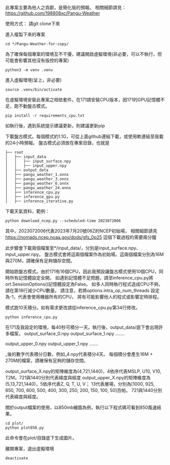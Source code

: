 此專案主要為他人之貢獻，是簡化版的預報。
相關細節請見： https://github.com/198808xc/Pangu-Weather

使用方式：
請git clone下來

進入複製下來的專案
``` 
cd */Pangu-Weather-for-copy/
```

為了確保每個專案的環境互不干擾，建議開啟虛擬環境(非必要，可以不執行，但可能會影響其他沒有版控的專案)
```
python3 -m venv .venv
```

進入虛擬環境(呈上，非必要)
```
source .venv/bin/activate
```

在虛擬環境安裝此專案之相依套件。在171請安裝CPU版本，因171的GPU記憶體不足，跑不動盤古模式。
```
pip install -r requirements_cpu.txt
```
如執行後，遇到系統提示建議更新，則建議更新pip

下載盤古模式。每個模式約1.1G，可從上面github連結下載，或使用軟連結至我載的24小時預報。
盤古模式必須放在專案目錄，也就是
```
├── root
│   ├── input_data
│   │   ├── input_surface.npy
│   │   ├── input_upper.npy
│   ├── output_data
│   ├── pangu_weather_1.onnx
│   ├── pangu_weather_3.onnx
│   ├── pangu_weather_6.onnx
│   ├── pangu_weather_24.onnx
│   ├── inference_cpu.py
│   ├── inference_gpu.py
│   ├── inference_iterative.py
```

下載天氣資料，範例：
```
python download_ncep.py --scheduled-time 2023072006
```
其中，2023072006代表2023年7月20號06Z的NCEP初始場，
相關細節請見 https://nomads.ncep.noaa.gov/dods/gfs_0p25
這個下載過程約需要兩分鐘

此步驟會下載兩個檔案至*/input_data/，分別是input_surface.npy、input_upper.npy。
盤古模式會將這兩個檔案作為初始場。這兩個檔案分別為16M與270M，請確保有足夠儲存空間。

開始跑盤古模式。由於171有16個CPU，因此我預設讓盤古模式使用10個CPU，同時所有記憶體設定全開。
如遇到記憶體不足問題，請至inference_cpu.py將ort.SessionOptions()記憶體設定為False。
如多人同時執行程式造成CPU不夠，請在第18行減少CPU數量。
請注意，若將options.intra_op_num_threads 設定為-1，代表會使用機器所有的CPU，
將有可能影響他人的程式或影響定時排程。

模式跑10天積分。如有需求更改請從inference_cpu.py第34行修改。
```
python inference_cpu.py
```

在171及我設定的環境，每40秒可積分一天。執行後，output_data/底下會出現許多檔案，
output_surface_0.npy
output_surface_1.npy .......

output_upper_0.npy
output_upper_1.npy .......

_後的數字代表積分日數，例如_4.npy代表積分4天。
每個積分會產生16M + 270M的檔案，請確保有足夠的儲存空間。

output_surface_X.npy的矩陣維度為(4,721,1440)，4依序代表MSLP, U10, V10, T2M。721與1440分別代表緯度與經度
output_upper_X.npy的矩陣維度為(5,13,721,1440)，5依序代表Z, Q, T, U, V； 
13代表層場，分別為[1000, 925, 850, 700, 600, 500, 400, 300, 250, 200, 150, 100, 50]百帕。
721與1440分別代表緯度與經度。

關於output檔案的使用，以850mb繪圖為例，執行以下程式碼可看到850風速結果。
```
cd plot/ 
python plot850.py
```

此命令會在plot/目錄底下生成圖片。

離開專案，退出虛擬環境
```
deactivate
```


